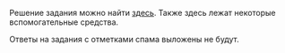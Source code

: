 Решение задания можно найти [здесь](./3.827.1.md).
Также здесь лежат некоторые вспомогательные средства.


Ответы на задания с отметками спама выложены не будут.